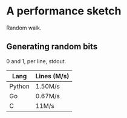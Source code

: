 # A performance sketch

Random walk.

## Generating random bits

0 and 1, per line, stdout.

| Lang   | Lines (M/s) |
|--------|-------------|
| Python | 1.50M/s     |
| Go     | 0.67M/s     |
| C      | 11M/s       |


